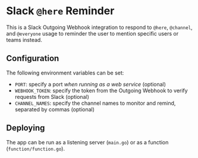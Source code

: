# Slack `@here` Reminder

This is a Slack Outgoing Webhook integration to respond to `@here`, `@channel`, and `@everyone` usage to reminder the user to mention specific users or teams instead.

## Configuration

The following environment variables can be set:

- `PORT`: specify a port *when running as a web service* (optional)
- `WEBHOOK_TOKEN`: specify the token from the Outgoing Webhook to verify requests from Slack (optional)
- `CHANNEL_NAMES`: specify the channel names to monitor and remind, separated by commas (optional)

## Deploying

The app can be run as a listening server (`main.go`) or as a function (`function/function.go`).
